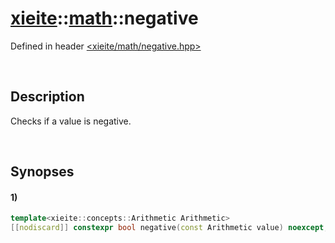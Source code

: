 # [xieite](../xieite.md)\:\:[math](../math.md)\:\:negative
Defined in header [<xieite/math/negative.hpp>](../../include/xieite/math/negative.hpp)

&nbsp;

## Description
Checks if a value is negative.

&nbsp;

## Synopses
#### 1)
```cpp
template<xieite::concepts::Arithmetic Arithmetic>
[[nodiscard]] constexpr bool negative(const Arithmetic value) noexcept;
```

